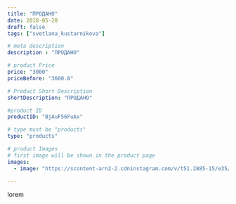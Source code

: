 ```yaml
---
title: "ПРОДАНО"
date: 2018-05-20
draft: false
tags: ["svetlana_kustarnikova"]

# meta description
description : "ПРОДАНО"

# product Price
price: "3000"
priceBefore: "3600.0"

# Product Short Description
shortDescription: "ПРОДАНО"

#product ID
productID: "BjAuF56FuAx"

# type must be "products"
type: "products"

# product Images
# first image will be shown in the product page
images:
  - image: "https://scontent-arn2-2.cdninstagram.com/v/t51.2885-15/e35/31939123_442355609542685_2560332242547113984_n.jpg?se=7&tp=1&_nc_ht=scontent-arn2-2.cdninstagram.com&_nc_cat=105&_nc_ohc=9gKDYY2Jg-UAX-mos5R&ccb=7-4&oh=3fe12fb5d71f1101fac450f0b8955901&oe=608505C7&ig_cache_key=MTc4MzYyODE2ODM1MzQ3MjU2MQ%3D%3D.2-ccb7-4"

---
```

lorem
